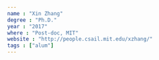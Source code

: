 ```yaml
---
name : "Xin Zhang"
degree : "Ph.D."
year : "2017"
where : "Post-doc, MIT"
website : "http://people.csail.mit.edu/xzhang/"
tags : ["alum"]
---
```

